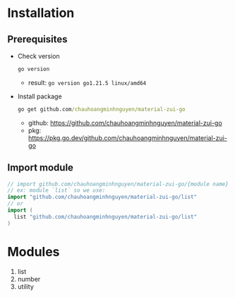 # Installation

## Prerequisites

- Check version
  ```cmd
  go version
  ```
  - result: `go version go1.21.5 linux/amd64`

- Install package
  ```cmd
  go get github.com/chauhoangminhnguyen/material-zui-go
  ```
  - github: https://github.com/chauhoangminhnguyen/material-zui-go
  - pkg: https://pkg.go.dev/github.com/chauhoangminhnguyen/material-zui-go

## Import module
  ```go
  // import github.com/chauhoangminhnguyen/material-zui-go/{module name}
  // ex: module `list` so we use:
  import "github.com/chauhoangminhnguyen/material-zui-go/list"
  // or
  import (
    list "github.com/chauhoangminhnguyen/material-zui-go/list"
  )
  ```

# Modules

<ol>
  <li>list</li>
  <li>number</li>
  <li>utility</li>
</ol>
